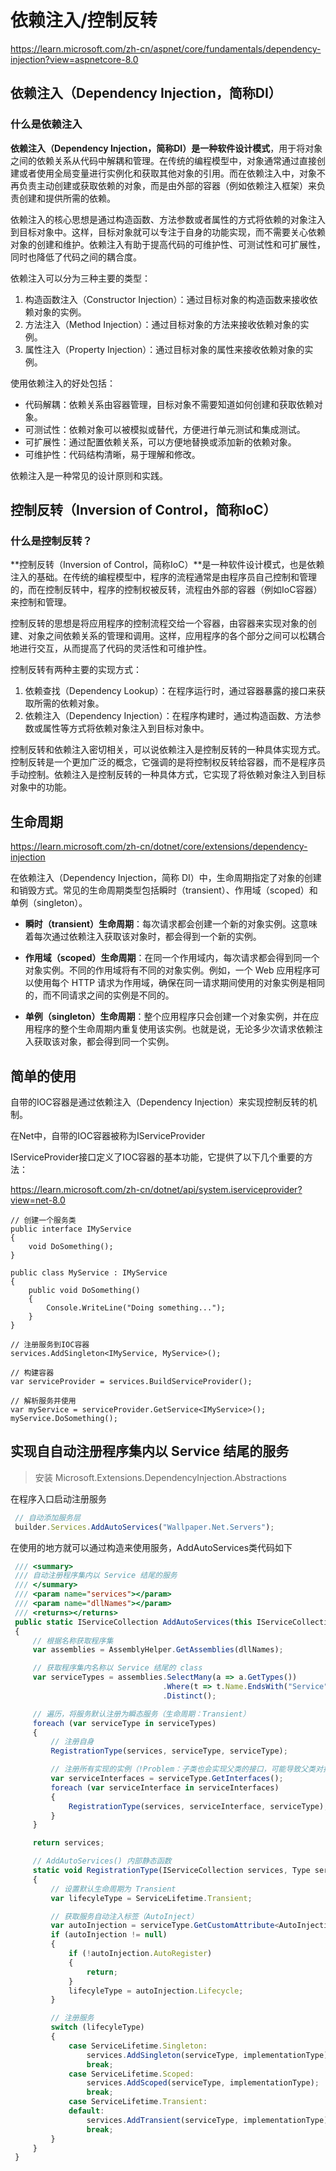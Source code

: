  
# 依赖注入/控制反转

https://learn.microsoft.com/zh-cn/aspnet/core/fundamentals/dependency-injection?view=aspnetcore-8.0

## 依赖注入（Dependency Injection，简称DI）

### 什么是依赖注入

**依赖注入（Dependency Injection，简称DI）是一种软件设计模式**，用于将对象之间的依赖关系从代码中解耦和管理。在传统的编程模型中，对象通常通过直接创建或者使用全局变量进行实例化和获取其他对象的引用。而在依赖注入中，对象不再负责主动创建或获取依赖的对象，而是由外部的容器（例如依赖注入框架）来负责创建和提供所需的依赖。

依赖注入的核心思想是通过构造函数、方法参数或者属性的方式将依赖的对象注入到目标对象中。这样，目标对象就可以专注于自身的功能实现，而不需要关心依赖对象的创建和维护。依赖注入有助于提高代码的可维护性、可测试性和可扩展性，同时也降低了代码之间的耦合度。

依赖注入可以分为三种主要的类型：
1. 构造函数注入（Constructor Injection）：通过目标对象的构造函数来接收依赖对象的实例。
2. 方法注入（Method Injection）：通过目标对象的方法来接收依赖对象的实例。
3. 属性注入（Property Injection）：通过目标对象的属性来接收依赖对象的实例。

使用依赖注入的好处包括：
- 代码解耦：依赖关系由容器管理，目标对象不需要知道如何创建和获取依赖对象。
- 可测试性：依赖对象可以被模拟或替代，方便进行单元测试和集成测试。
- 可扩展性：通过配置依赖关系，可以方便地替换或添加新的依赖对象。
- 可维护性：代码结构清晰，易于理解和修改。

依赖注入是一种常见的设计原则和实践。


## 控制反转（Inversion of Control，简称IoC）

### 什么是控制反转？
**控制反转（Inversion of Control，简称IoC）**是一种软件设计模式，也是依赖注入的基础。在传统的编程模型中，程序的流程通常是由程序员自己控制和管理的，而在控制反转中，程序的控制权被反转，流程由外部的容器（例如IoC容器）来控制和管理。

控制反转的思想是将应用程序的控制流程交给一个容器，由容器来实现对象的创建、对象之间依赖关系的管理和调用。这样，应用程序的各个部分之间可以松耦合地进行交互，从而提高了代码的灵活性和可维护性。

控制反转有两种主要的实现方式：
1. 依赖查找（Dependency Lookup）：在程序运行时，通过容器暴露的接口来获取所需的依赖对象。
2. 依赖注入（Dependency Injection）：在程序构建时，通过构造函数、方法参数或属性等方式将依赖对象注入到目标对象中。

控制反转和依赖注入密切相关，可以说依赖注入是控制反转的一种具体实现方式。控制反转是一个更加广泛的概念，它强调的是将控制权反转给容器，而不是程序员手动控制。依赖注入是控制反转的一种具体方式，它实现了将依赖对象注入到目标对象中的功能。

## 生命周期

https://learn.microsoft.com/zh-cn/dotnet/core/extensions/dependency-injection


在依赖注入（Dependency Injection，简称 DI）中，生命周期指定了对象的创建和销毁方式。常见的生命周期类型包括瞬时（transient）、作用域（scoped）和单例（singleton）。

- **瞬时（transient）生命周期**：每次请求都会创建一个新的对象实例。这意味着每次通过依赖注入获取该对象时，都会得到一个新的实例。

- **作用域（scoped）生命周期**：在同一个作用域内，每次请求都会得到同一个对象实例。不同的作用域将有不同的对象实例。例如，一个 Web 应用程序可以使用每个 HTTP 请求为作用域，确保在同一请求期间使用的对象实例是相同的，而不同请求之间的实例是不同的。

- **单例（singleton）生命周期**：整个应用程序只会创建一个对象实例，并在应用程序的整个生命周期内重复使用该实例。也就是说，无论多少次请求依赖注入获取该对象，都会得到同一个实例。
<!-- 
要指定对象的生命周期，你需要根据所使用的 DI 容器来配置。下面以 ASP.NET Core 中的 DI 容器为例，演示如何指定不同的生命周期：

```csharp
// 注册服务时指定生命周期
services.AddTransient<IMyService, MyService>(); // 瞬时生命周期
services.AddScoped<IMyService, MyService>(); // 作用域生命周期
services.AddSingleton<IMyService, MyService>(); // 单例生命周期
```

在上述代码中，`IMyService` 是接口，`MyService` 是实现该接口的类。通过 `AddTransient`、`AddScoped` 和 `AddSingleton` 方法可以分别将服务注册为瞬时生命周期、作用域生命周期和单例生命周期。

然后，在需要使用该服务的地方，可以通过构造函数注入或属性注入的方式获取对象实例：

```csharp
// 构造函数注入
public class MyController
{
    private readonly IMyService _myService;

    public MyController(IMyService myService)
    {
        _myService = myService;
    }

    // ...
}

// 属性注入
public class MyController
{
    [Inject]
    private IMyService _myService { get; set; }

    // ...
}
```

通过 DI 容器会自动解析依赖关系，并根据所指定的生命周期创建和提供相应的对象实例。 -->

## 简单的使用

自带的IOC容器是通过依赖注入（Dependency Injection）来实现控制反转的机制。

在Net中，自带的IOC容器被称为IServiceProvider

IServiceProvider接口定义了IOC容器的基本功能，它提供了以下几个重要的方法：

https://learn.microsoft.com/zh-cn/dotnet/api/system.iserviceprovider?view=net-8.0

```
// 创建一个服务类
public interface IMyService
{
    void DoSomething();
}

public class MyService : IMyService
{
    public void DoSomething()
    {
        Console.WriteLine("Doing something...");
    }
}

// 注册服务到IOC容器 
services.AddSingleton<IMyService, MyService>();

// 构建容器
var serviceProvider = services.BuildServiceProvider();

// 解析服务并使用
var myService = serviceProvider.GetService<IMyService>();
myService.DoSomething();

```

## 实现自自动注册程序集内以 Service 结尾的服务
 
> 安装 Microsoft.Extensions.DependencyInjection.Abstractions
    
在程序入口启动注册服务 
 ```ts
  // 自动添加服务层
  builder.Services.AddAutoServices("Wallpaper.Net.Servers");
```
在使用的地方就可以通过构造来使用服务，AddAutoServices类代码如下 
```ts
 /// <summary>
 /// 自动注册程序集内以 Service 结尾的服务
 /// </summary>
 /// <param name="services"></param>
 /// <param name="dllNames"></param>
 /// <returns></returns>
 public static IServiceCollection AddAutoServices(this IServiceCollection services, params string[] dllNames)
 {
     // 根据名称获取程序集
     var assemblies = AssemblyHelper.GetAssemblies(dllNames);

     // 获取程序集内名称以 Service 结尾的 class
     var serviceTypes = assemblies.SelectMany(a => a.GetTypes())
                                  .Where(t => t.Name.EndsWith("Service") && t.IsClass && !t.IsAbstract)
                                  .Distinct();

     // 遍历，将服务默认注册为瞬态服务（生命周期：Transient）
     foreach (var serviceType in serviceTypes)
     {
         // 注册自身
         RegistrationType(services, serviceType, serviceType);

         // 注册所有实现的实例（!Problem：子类也会实现父类的接口，可能导致父类对接口的实现被覆盖）
         var serviceInterfaces = serviceType.GetInterfaces();
         foreach (var serviceInterface in serviceInterfaces)
         {
             RegistrationType(services, serviceInterface, serviceType);
         }
     }

     return services;

     // AddAutoServices() 内部静态函数
     static void RegistrationType(IServiceCollection services, Type serviceType, Type implementationType)
     {
         // 设置默认生命周期为 Transient
         var lifecyleType = ServiceLifetime.Transient;

         // 获取服务自动注入标签（AutoInject）
         var autoInjection = serviceType.GetCustomAttribute<AutoInjectionAttribute>();
         if (autoInjection != null)
         {
             if (!autoInjection.AutoRegister)
             {
                 return;
             }
             lifecyleType = autoInjection.Lifecycle;
         }

         // 注册服务
         switch (lifecyleType)
         {
             case ServiceLifetime.Singleton:
                 services.AddSingleton(serviceType, implementationType);
                 break;
             case ServiceLifetime.Scoped:
                 services.AddScoped(serviceType, implementationType);
                 break;
             case ServiceLifetime.Transient:
             default:
                 services.AddTransient(serviceType, implementationType);
                 break;
         }
     }
 }

```